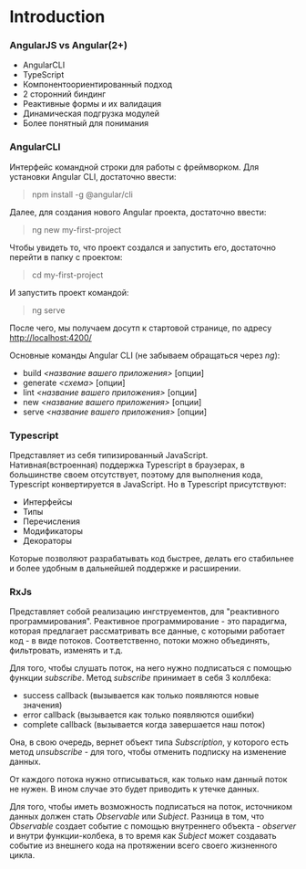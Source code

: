 Introduction
============

### AngularJS vs Angular(2+)

* AngularCLI
* TypeScript
* Компонентоориентированный подход
* 2 сторонний биндинг
* Реактивные формы и их валидация
* Динамическая подгрузка модулей
* Более понятный для понимания

### AngularCLI

Интерфейс командной строки для работы с фреймворком. Для установки Angular CLI, достаточно ввести: 
> npm install -g @angular/cli

Далее, для создания нового Angular проекта, достаточно ввести: 
> ng new my-first-project

Чтобы увидеть то, что проект создался и запустить его, достаточно перейти в папку с проектом: 
> cd my-first-project

И запустить проект командой:
> ng serve

После чего, мы получаем досутп к стартовой странице, по адресу [http://localhost:4200/](http://localhost:4200/)

Основные команды Angular CLI (не забываем обращаться через *ng*):
* build *<название вашего приложения>* [опции]
* generate *<схема>* [опции]
* lint *<название вашего приложения>* [опции]
* new *<название вашего приложения>* [опции]
* serve *<название вашего приложения>* [опции]

### Typescript

Представляет из себя типизированный JavaScript. Нативная(встроенная) поддержка Typescript в браузерах,
в большинстве своем отсутствует, поэтому для выполнения кода, Typescript конвертируется в JavaScript.
Но в Typescript присутствуют:

* Интерфейсы
* Типы
* Перечисления
* Модификаторы
* Декораторы

Которые позволяют разрабатывать код быстрее, делать его стабильнее и более удобным в дальнейшей поддержке и расширении.

### RxJs

Представляет собой реализацию ингструементов, для "реактивного программирования".
Реактивное программирование - это парадигма, которая предлагает рассматривать все данные,
с которыми работает код - в виде потоков. Соответственно, потоки можно объединять, фильтровать, изменять и т.д.

Для того, чтобы слушать поток, на него нужно подписаться с помощью функции *subscribe*. Метод *subscribe* принимает в себя 3 коллбека:
* success callback (вызывается как только появляются новые значения)
* error callback (вызывается как только появляются ошибки)
* complete callback (вызывается когда завершается наш поток)

Она, в свою очередь, вернет объект типа *Subscription*, у которого есть метод *unsubscribe* - для того, чтобы отменить подписку на изменение данных.

От каждого потока нужно отписываться, как только нам данный поток не нужен. В ином случае это будет приводить к утечке данных.

Для того, чтобы иметь возможность подписаться на поток, источником данных должен стать *Observable* или *Subject*.
Разница в том, что *Observable* создает событие с помощью внутреннего объекта - *observer* и внутри функции-колбека,
в то время как *Subject* может создавать событие из внешнего кода на протяжении всего своего жизненного цикла.


